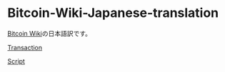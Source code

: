 # Bitcoin-Wiki-Japanese-translation

[Bitcoin Wiki](https://en.bitcoin.it/)の日本語訳です。

[Transaction](https://en.bitcoin.it/wiki/Transaction)

[Script](https://en.bitcoin.it/wiki/Script)
